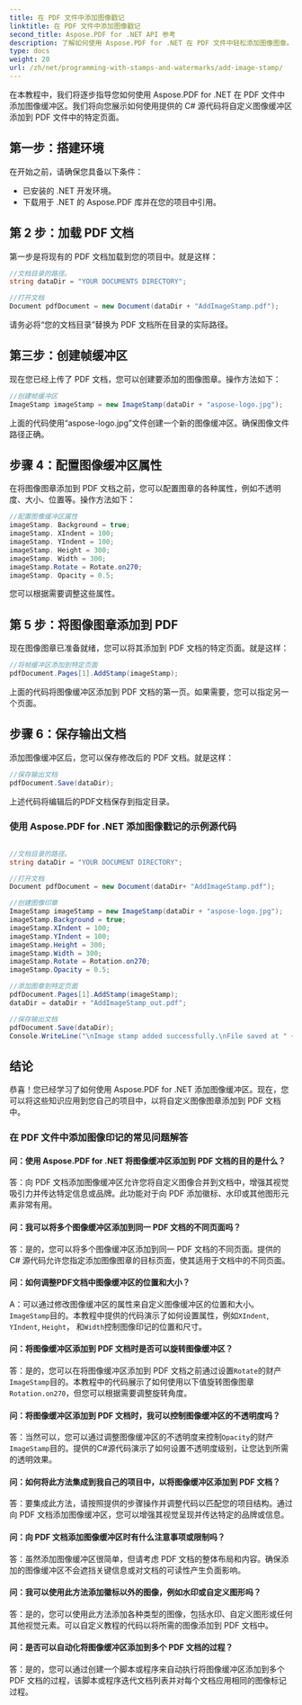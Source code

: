 ```yaml
---
title: 在 PDF 文件中添加图像戳记
linktitle: 在 PDF 文件中添加图像戳记
second_title: Aspose.PDF for .NET API 参考
description: 了解如何使用 Aspose.PDF for .NET 在 PDF 文件中轻松添加图像图章。
type: docs
weight: 20
url: /zh/net/programming-with-stamps-and-watermarks/add-image-stamp/
---
```

在本教程中，我们将逐步指导您如何使用 Aspose.PDF for .NET 在 PDF 文件中添加图像缓冲区。我们将向您展示如何使用提供的 C# 源代码将自定义图像缓冲区添加到 PDF 文件中的特定页面。

## 第一步：搭建环境

在开始之前，请确保您具备以下条件：

- 已安装的 .NET 开发环境。
- 下载用于 .NET 的 Aspose.PDF 库并在您的项目中引用。

## 第 2 步：加载 PDF 文档

第一步是将现有的 PDF 文档加载到您的项目中。就是这样：

```csharp
//文档目录的路径。
string dataDir = "YOUR DOCUMENTS DIRECTORY";

//打开文档
Document pdfDocument = new Document(dataDir + "AddImageStamp.pdf");
```

请务必将“您的文档目录”替换为 PDF 文档所在目录的实际路径。

## 第三步：创建帧缓冲区

现在您已经上传了 PDF 文档，您可以创建要添加的图像图章。操作方法如下：

```csharp
//创建帧缓冲区
ImageStamp imageStamp = new ImageStamp(dataDir + "aspose-logo.jpg");
```

上面的代码使用“aspose-logo.jpg”文件创建一个新的图像缓冲区。确保图像文件路径正确。

## 步骤 4：配置图像缓冲区属性

在将图像图章添加到 PDF 文档之前，您可以配置图章的各种属性，例如不透明度、大小、位置等。操作方法如下：

```csharp
//配置图像缓冲区属性
imageStamp. Background = true;
imageStamp. XIndent = 100;
imageStamp. YIndent = 100;
imageStamp. Height = 300;
imageStamp. Width = 300;
imageStamp.Rotate = Rotate.on270;
imageStamp. Opacity = 0.5;
```

您可以根据需要调整这些属性。

## 第 5 步：将图像图章添加到 PDF

现在图像图章已准备就绪，您可以将其添加到 PDF 文档的特定页面。就是这样：

```csharp
//将帧缓冲区添加到特定页面
pdfDocument.Pages[1].AddStamp(imageStamp);
```

上面的代码将图像缓冲区添加到 PDF 文档的第一页。如果需要，您可以指定另一个页面。

## 步骤 6：保存输出文档

添加图像缓冲区后，您可以保存修改后的 PDF 文档。就是这样：

```csharp
//保存输出文档
pdfDocument.Save(dataDir);
```

上述代码将编辑后的PDF文档保存到指定目录。

### 使用 Aspose.PDF for .NET 添加图像戳记的示例源代码 
```csharp

//文档目录的路径。
string dataDir = "YOUR DOCUMENT DIRECTORY";

//打开文档
Document pdfDocument = new Document(dataDir+ "AddImageStamp.pdf");

//创建图像印章
ImageStamp imageStamp = new ImageStamp(dataDir + "aspose-logo.jpg");
imageStamp.Background = true;
imageStamp.XIndent = 100;
imageStamp.YIndent = 100;
imageStamp.Height = 300;
imageStamp.Width = 300;
imageStamp.Rotate = Rotation.on270;
imageStamp.Opacity = 0.5;

//添加图章到特定页面
pdfDocument.Pages[1].AddStamp(imageStamp);
dataDir = dataDir + "AddImageStamp_out.pdf";

//保存输出文档
pdfDocument.Save(dataDir);
Console.WriteLine("\nImage stamp added successfully.\nFile saved at " + dataDir);
```

## 结论

恭喜！您已经学习了如何使用 Aspose.PDF for .NET 添加图像缓冲区。现在，您可以将这些知识应用到您自己的项目中，以将自定义图像图章添加到 PDF 文档中。

### 在 PDF 文件中添加图像印记的常见问题解答

#### 问：使用 Aspose.PDF for .NET 将图像缓冲区添加到 PDF 文档的目的是什么？

答：向 PDF 文档添加图像缓冲区允许您将自定义图像合并到文档中，增强其视觉吸引力并传达特定信息或品牌。此功能对于向 PDF 添加徽标、水印或其他图形元素非常有用。

#### 问：我可以将多个图像缓冲区添加到同一 PDF 文档的不同页面吗？

答：是的，您可以将多个图像缓冲区添加到同一 PDF 文档的不同页面。提供的 C# 源代码允许您指定添加图像图章的目标页面，使其适用于文档中的不同页面。

#### 问：如何调整PDF文档中图像缓冲区的位置和大小？

 A：可以通过修改图像缓冲区的属性来自定义图像缓冲区的位置和大小。`ImageStamp`目的。本教程中提供的代码演示了如何设置属性，例如`XIndent`, `YIndent`, `Height`， 和`Width`控制图像印记的位置和尺寸。

#### 问：将图像缓冲区添加到 PDF 文档时是否可以旋转图像缓冲区？

答：是的，您可以在将图像缓冲区添加到 PDF 文档之前通过设置`Rotate`的财产`ImageStamp`目的。本教程中的代码展示了如何使用以下值旋转图像图章`Rotation.on270`，但您可以根据需要调整旋转角度。

#### 问：将图像缓冲区添加到 PDF 文档时，我可以控制图像缓冲区的不透明度吗？

答：当然可以，您可以通过调整图像缓冲区的不透明度来控制`Opacity`的财产`ImageStamp`目的。提供的C#源代码演示了如何设置不透明度级别，让您达到所需的透明效果。

#### 问：如何将此方法集成到我自己的项目中，以将图像缓冲区添加到 PDF 文档？

答：要集成此方法，请按照提供的步骤操作并调整代码以匹配您的项目结构。通过向 PDF 文档添加图像缓冲区，您可以增强其视觉呈现并传达特定的品牌或信息。

#### 问：向 PDF 文档添加图像缓冲区时有什么注意事项或限制吗？

答：虽然添加图像缓冲区很简单，但请考虑 PDF 文档的整体布局和内容。确保添加的图像缓冲区不会遮挡关键信息或对文档的可读性产生负面影响。

#### 问：我可以使用此方法添加徽标以外的图像，例如水印或自定义图形吗？

答：是的，您可以使用此方法添加各种类型的图像，包括水印、自定义图形或任何其他视觉元素。可以自定义教程的代码以将所需的图像添加到 PDF 文档中。

#### 问：是否可以自动化将图像缓冲区添加到多个 PDF 文档的过程？

答：是的，您可以通过创建一个脚本或程序来自动执行将图像缓冲区添加到多个 PDF 文档的过程，该脚本或程序迭代文档列表并对每个文档应用相同的图像标记过程。
